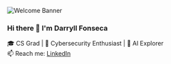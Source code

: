 ![Welcome Banner](https://encrypted-tbn1.gstatic.com/images?q=tbn:ANd9GcS8LA-7jb-gy_JkM7nC6vbRp-bpWgGFpLK86qI7bx_1XO5qtiJNHQb9xY4j4ThXiNo-609n62vpjR-IQE-Fb-HYmw)
### Hi there 👋 I'm Darryll Fonseca

🎓 CS Grad | 🔐 Cybersecurity Enthusiast | 🤖 AI Explorer  
📫 Reach me: [LinkedIn](https://www.linkedin.com/in/darryll-fonseca/)

